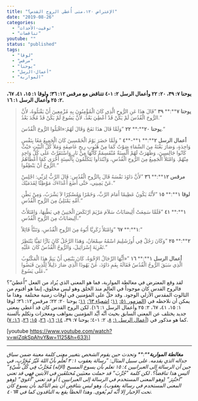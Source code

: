 ```yaml
---
title: "الإعتراض ١٢٠،متى أُعطي الروح القدس؟"
date: "2019-08-26"
categories: 
  - "توقيت-الأحداث"
  - "تناقضات"
youtube: ""
status: "published"
tags: 
  - "لوقا"
  - "مرقس"
  - "يوحنا"
  - "أعمال-الرسل"
  - "المواربة"
---
```


**يوحنا ٧: ٣٩، ٢٠: ٢٢ وأعمال الرسل ٢: ١\-٤ تتناقض مع مرقس ١٢: ٣٦؛ ولوقا ١: ١٥، ٤١، ٦٧، ٢: ٢٥ وأعمال الرسل ١: ١٦.**

> **يوحنا** **٧****:** **٣٩** ”قَالَ هذَا عَنِ الرُّوحِ الَّذِي كَانَ الْمُؤْمِنُونَ بِهِ مُزْمِعِينَ أَنْ يَقْبَلُوهُ، لأَنَّ الرُّوحَ الْقُدُسَ لَمْ يَكُنْ قَدْ أُعْطِيَ بَعْدُ، لأَنَّ يَسُوعَ لَمْ يَكُنْ قَدْ مُجِّدَ بَعْدُ.“
> 
> **يوحنا** **٢٠****:** **٢٢** ”وَلَمَّا قَالَ هذَا نَفَخَ وَقَالَ لَهُمُ:«اقْبَلُوا الرُّوحَ الْقُدُسَ.“
> 
> **أعمال** **الرسل** **٢****:** **١****\-****٤** ” وَلَمَّا حَضَرَ يَوْمُ الْخَمْسِينَ كَانَ الْجَمِيعُ مَعًا بِنَفْسٍ وَاحِدَةٍ، وَصَارَ بَغْتَةً مِنَ السَّمَاءِ صَوْتٌ كَمَا مِنْ هُبُوبِ رِيحٍ عَاصِفَةٍ وَمَلأَ كُلَّ الْبَيْتِ حَيْثُ كَانُوا جَالِسِينَ، وَظَهَرَتْ لَهُمْ أَلْسِنَةٌ مُنْقَسِمَةٌ كَأَنَّهَا مِنْ نَارٍ وَاسْتَقَرَّتْ عَلَى كُلِّ وَاحِدٍ مِنْهُمْ. وَامْتَلأَ الْجَمِيعُ مِنَ الرُّوحِ الْقُدُسِ، وَابْتَدَأُوا يَتَكَلَّمُونَ بِأَلْسِنَةٍ أُخْرَى كَمَا أَعْطَاهُمُ الرُّوحُ أَنْ يَنْطِقُوا.“
> 
> **مرقس** **١٢****:** **٣٦** ”لأَنَّ دَاوُدَ نَفْسَهُ قَالَ بِالرُّوحِ الْقُدُسِ: قَالَ الرَّبُّ لِرَبِّي: اجْلِسْ عَنْ يَمِينِي، حَتَّى أَضَعَ أَعْدَاءَكَ مَوْطِئًا لِقَدَمَيْكَ.“
> 
> **لوقا** **١****:** **١٥** ”لأَنَّهُ يَكُونُ عَظِيمًا أَمَامَ الرَّبِّ، وَخَمْرًا وَمُسْكِرًا لاَ يَشْرَبُ، وَمِنْ بَطْنِ أُمِّهِ يَمْتَلِئُ مِنَ الرُّوحِ الْقُدُسِ.“
> 
> **١****:** **٤١** ”فَلَمَّا سَمِعَتْ أَلِيصَابَاتُ سَلاَمَ مَرْيَمَ ارْتَكَضَ الْجَنِينُ فِي بَطْنِهَا، وَامْتَلأَتْ أَلِيصَابَاتُ مِنَ الرُّوحِ الْقُدُسِ،“
> 
> **١****:** **٦٧** ”وَامْتَلأَ زَكَرِيَّا أَبُوهُ مِنَ الرُّوحِ الْقُدُسِ، وَتَنَبَّأَ قَائِلاً:“
> 
> **٢****:** **٢٥** ”وَكَانَ رَجُلٌ فِي أُورُشَلِيمَ اسْمُهُ سِمْعَانُ، وَهَذَا الرَّجُلُ كَانَ بَارًّا تَقِيًّا يَنْتَظِرُ تَعْزِيَةَ إِسْرَائِيلَ، وَالرُّوحُ الْقُدُسُ كَانَ عَلَيْهِ.“
> 
> **أعمال** **الرسل** **١****:** **١٦** ”«أَيُّهَا الرِّجَالُ الإِخْوَةُ، كَانَ يَنْبَغِي أَنْ يَتِمَّ هذَا الْمَكْتُوبُ الَّذِي سَبَقَ الرُّوحُ الْقُدُسُ فَقَالَهُ بِفَمِ دَاوُدَ، عَنْ يَهُوذَا الَّذِي صَارَ دَلِيلاً لِلَّذِينَ قَبَضُوا عَلَى يَسُوعَ،“

لقد وقع المعترض في مغالطة المواربة، فما هو المعنى الذي يُراد من الفعل ”أُعطيَ“؟ فالروح القدس كان موجوداً في العالم منذ الخلق وهو ليس مخلوق، إنما هو أقنوم من الثالوث المقدس الأزلي الوجود. وقد حلَّ على المؤمنين في أوقات زمنية مختلفة  وهذا ما يمكن أن نلاحظه في ([المزمور ٥١:](https://biblia.com/books/ar-vandyke/ps51.11) [١١](https://biblia.com/books/ar-vandyke/ps51.11)؛ [اشعياء ٦٣:](https://biblia.com/books/ar-vandyke/Is63.11) [١١](https://biblia.com/books/ar-vandyke/Is63.11)؛ يوحنا ٢٠: ٢٢؛ مرقس ١٢: ٣٦؛ لوقا ١: ١٥، ٤١، ٦٧، ٢: ٢٥ وأعمال الرسل ١: ١٦). لكن الروح القدس كان قد أُعطي بمعنى جديد يختلف عن المعنى السابق بحيث أنَّه أيَّد المؤمنين بمواهب ومعجزات وتكلم بألسنة كما هو مذكور في ([أعمال الرسل ١:](https://biblia.com/books/ar-vandyke/Ac1.8) [٨](https://biblia.com/books/ar-vandyke/Ac1.8)، ٢: ١\-٤؛ يوحنا ٧: ٣٩، [١٤:](https://biblia.com/books/ar-vandyke/Jn14.16) [١٦](https://biblia.com/books/ar-vandyke/Jn14.16)، [٢٦](https://biblia.com/books/ar-vandyke/Jn14.26)، [١٥:](https://biblia.com/books/ar-vandyke/Jn15.26) [٢٦](https://biblia.com/books/ar-vandyke/Jn15.26)، [١٦: ٧](https://biblia.com/books/ar-vandyke/Jn16.7)).

\[youtube https://www.youtube.com/watch?v=wiZqkSpAhvY&w=1125&h=633\]

* * *

_**مغالطة** **المواربة****:** وتحدث حين يقوم الشخص بتغيير معنى كلمة معينة ضمن سياق جداله الذي يقدمه. على سبيل المثال: ”رسالة يعقوب ١: ٣ تُعلِّم بأنّ اللهَ غَيْرُ مُجَرَّبٍ، في حين أن الرسالة إلى العبرانيين ٤: ١٥ تعلم بأن يسوع المسيح (الإله) مُجَرَّبٌ فِي كُلِّ شَيْءٍ“ أليس هذا تناقضاً؟. لكن كلمة ”جُرِّبَ“ قد حملت معنيَين مُختلفَين في الآيتين فهي قد تعني ”اختُبِرَ“ (وهو المعنى المستخدم في الرسالة إلى العبرانيين ) أو قد تعني ”أُغويَ“ (وهو المعنى المستخدم في رسالة يعقوب). وهو ليس بتناقض أن يتم التأكيد بأن يسوع كان تحت الإخبار إلا أنَّه لم يُغوى. وهذا الخطأ يقع به الناقدون كما في #٤٠٦._
